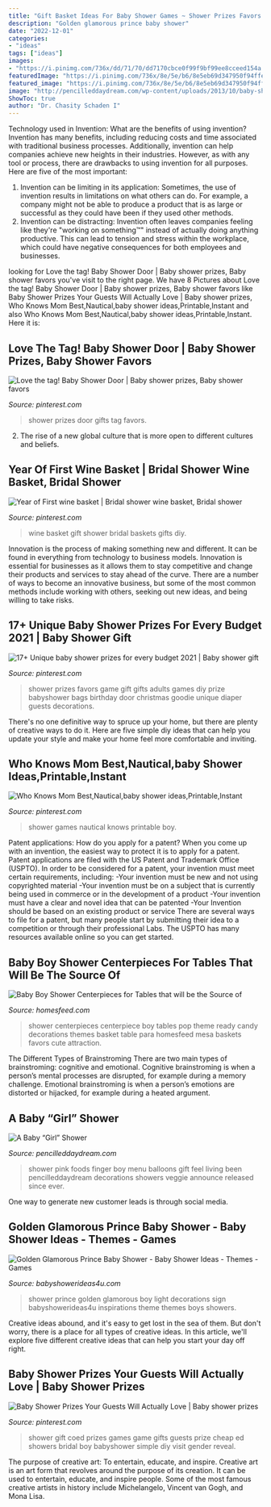 ```yaml
---
title: "Gift Basket Ideas For Baby Shower Games ~ Shower Prizes Favors Game Gift Gifts Adults Games Diy Prize Babyshower Bags Birthday Door Christmas Goodie Unique Diaper Guests Decorations"
description: "Golden glamorous prince baby shower"
date: "2022-12-01"
categories:
- "ideas"
tags: ["ideas"]
images:
- "https://i.pinimg.com/736x/dd/71/70/dd7170cbce0f99f9bf99ee8cceed154a.jpg"
featuredImage: "https://i.pinimg.com/736x/8e/5e/b6/8e5eb69d347950f94ffe32ebb4c4d280.jpg"
featured_image: "https://i.pinimg.com/736x/8e/5e/b6/8e5eb69d347950f94ffe32ebb4c4d280.jpg"
image: "http://pencilleddaydream.com/wp-content/uploads/2013/10/baby-shower-food-1024x682.jpg"
ShowToc: true
author: "Dr. Chasity Schaden I"
---
```



Technology used in Invention: What are the benefits of using invention?
Invention has many benefits, including reducing costs and time associated with traditional business processes. Additionally, invention can help companies achieve new heights in their industries. However, as with any tool or process, there are drawbacks to using invention for all purposes. Here are five of the most important: 
1) Invention can be limiting in its application: Sometimes, the use of invention results in limitations on what others can do. For example, a company might not be able to produce a product that is as large or successful as they could have been if they used other methods. 
2) Invention can be distracting: Invention often leaves companies feeling like they're "working on something™" instead of actually doing anything productive. This can lead to tension and stress within the workplace, which could have negative consequences for both employees and businesses.

	

		
looking for Love the tag! Baby Shower Door | Baby shower prizes, Baby shower favors you've visit to the right page. We have 8 Pictures about Love the tag! Baby Shower Door | Baby shower prizes, Baby shower favors like Baby Shower Prizes Your Guests Will Actually Love | Baby shower prizes, Who Knows Mom Best,Nautical,baby shower ideas,Printable,Instant and also Who Knows Mom Best,Nautical,baby shower ideas,Printable,Instant. Here it is:
		
    
## Love The Tag! Baby Shower Door | Baby Shower Prizes, Baby Shower Favors

<img loading=lazy src="https://i.pinimg.com/736x/0e/61/23/0e61233f67789ea8e6d052050f688300.jpg" onerror="this.onerror=null;this.src='https://tse4.mm.bing.net/th?id=OIP.AK3Wft4Bv5Fh-2RfVKrZNQAAAA&amp;pid=15.1';" alt="Love the tag! Baby Shower Door | Baby shower prizes, Baby shower favors">

_Source: pinterest.com_

>shower prizes door gifts tag favors. 

	

2. The rise of a new global culture that is more open to different cultures and beliefs. 

    
## Year Of First Wine Basket | Bridal Shower Wine Basket, Bridal Shower

<img loading=lazy src="https://i.pinimg.com/736x/b0/9f/62/b09f62996027fe059be395f3bb6b25ad.jpg" onerror="this.onerror=null;this.src='https://tse2.mm.bing.net/th?id=OIP.OJWtMk5zdD9xXCRls15L1QHaF0&amp;pid=15.1';" alt="Year of First wine basket | Bridal shower wine basket, Bridal shower">

_Source: pinterest.com_

>wine basket gift shower bridal baskets gifts diy. 

	

Innovation is the process of making something new and different. It can be found in everything from technology to business models. Innovation is essential for businesses as it allows them to stay competitive and change their products and services to stay ahead of the curve. There are a number of ways to become an innovative business, but some of the most common methods include working with others, seeking out new ideas, and being willing to take risks.

    
## 17+ Unique Baby Shower Prizes For Every Budget 2021 | Baby Shower Gift

<img loading=lazy src="https://i.pinimg.com/736x/dd/71/70/dd7170cbce0f99f9bf99ee8cceed154a.jpg" onerror="this.onerror=null;this.src='https://tse3.mm.bing.net/th?id=OIP.AhXfeLzLctc4SCkO_AQCZwHaJ3&amp;pid=15.1';" alt="17+ Unique baby shower prizes for every budget 2021 | Baby shower gift">

_Source: pinterest.com_

>shower prizes favors game gift gifts adults games diy prize babyshower bags birthday door christmas goodie unique diaper guests decorations. 

	

There's no one definitive way to spruce up your home, but there are plenty of creative ways to do it. Here are five simple diy ideas that can help you update your style and make your home feel more comfortable and inviting.

    
## Who Knows Mom Best,Nautical,baby Shower Ideas,Printable,Instant

<img loading=lazy src="https://i.pinimg.com/736x/7a/c5/92/7ac5929969ae6812b2e9301dcaf10ec9--nautical-baby-showers-boy-baby-showers.jpg" onerror="this.onerror=null;this.src='https://tse4.mm.bing.net/th?id=OIP.3EAJ9wVcwR1BPDqSx3_PqgHaJ3&amp;pid=15.1';" alt="Who Knows Mom Best,Nautical,baby shower ideas,Printable,Instant">

_Source: pinterest.com_

>shower games nautical knows printable boy. 

	

Patent applications: How do you apply for a patent?
When you come up with an invention, the easiest way to protect it is to apply for a patent. Patent applications are filed with the US Patent and Trademark Office (USPTO). In order to be considered for a patent, your invention must meet certain requirements, including: 
-Your invention must be new and not using copyrighted material
-Your invention must be on a subject that is currently being used in commerce or in the development of a product
-Your invention must have a clear and novel idea that can be patented
-Your Invention should be based on an existing product or service There are several ways to file for a patent, but many people start by submitting their idea to a competition or through their professional Labs. The USPTO has many resources available online so you can get started.

    
## Baby Boy Shower Centerpieces For Tables That Will Be The Source Of

<img loading=lazy src="https://homesfeed.com/wp-content/uploads/2015/08/baby-boy-shower-centerpieces-for-tables-with-a-basket-of-lolypop-candy-and-soft-blue-theme-and-ready-to-pop.jpg" onerror="this.onerror=null;this.src='https://tse2.mm.bing.net/th?id=OIP.eTOXzpyeA3ch0XP-Wzv16gHaJ4&amp;pid=15.1';" alt="Baby Boy Shower Centerpieces for Tables that will be the Source of">

_Source: homesfeed.com_

>shower centerpieces centerpiece boy tables pop theme ready candy decorations themes basket table para homesfeed mesa baskets favors cute attraction. 

	

The Different Types of Brainstroming
There are two main types of brainstroming: cognitive and emotional. Cognitive brainstroming is when a person’s mental processes are disrupted, for example during a memory challenge. Emotional brainstroming is when a person’s emotions are distorted or hijacked, for example during a heated argument.

    
## A Baby “Girl” Shower

<img loading=lazy src="http://pencilleddaydream.com/wp-content/uploads/2013/10/baby-shower-food-1024x682.jpg" onerror="this.onerror=null;this.src='https://tse2.mm.bing.net/th?id=OIP.A5Yd7PRxTIe0nllZJoFWmgHaE7&amp;pid=15.1';" alt="A Baby “Girl” Shower">

_Source: pencilleddaydream.com_

>shower pink foods finger boy menu balloons gift feel living been pencilleddaydream decorations showers veggie announce released since ever. 

	

One way to generate new customer leads is through social media.

    
## Golden Glamorous Prince Baby Shower - Baby Shower Ideas - Themes - Games

<img loading=lazy src="http://www.babyshowerideas4u.com/wp-content/uploads/2016/04/Golden-Glamorous-Prince-Baby-Shower-Light-Sign.jpg" onerror="this.onerror=null;this.src='https://tse1.mm.bing.net/th?id=OIP.FrrB8XLROoy8gt1YPM8AnQHaKK&amp;pid=15.1';" alt="Golden Glamorous Prince Baby Shower - Baby Shower Ideas - Themes - Games">

_Source: babyshowerideas4u.com_

>shower prince golden glamorous boy light decorations sign babyshowerideas4u inspirations theme themes boys showers. 

	

Creative ideas abound, and it's easy to get lost in the sea of them. But don't worry, there is a place for all types of creative ideas. In this article, we'll explore five different creative ideas that can help you start your day off right.

    
## Baby Shower Prizes Your Guests Will Actually Love | Baby Shower Prizes

<img loading=lazy src="https://i.pinimg.com/736x/8e/5e/b6/8e5eb69d347950f94ffe32ebb4c4d280.jpg" onerror="this.onerror=null;this.src='https://tse3.mm.bing.net/th?id=OIP.XDFcoha8eQj62KHQShOkfQHaJ4&amp;pid=15.1';" alt="Baby Shower Prizes Your Guests Will Actually Love | Baby shower prizes">

_Source: pinterest.com_

>shower gift coed prizes games game gifts guests prize cheap ed showers bridal boy babyshower simple diy visit gender reveal. 

	

The purpose of creative art: To entertain, educate, and inspire.
Creative art is an art form that revolves around the purpose of its creation. It can be used to entertain, educate, and inspire people. Some of the most famous creative artists in history include Michelangelo, Vincent van Gogh, and Mona Lisa.

